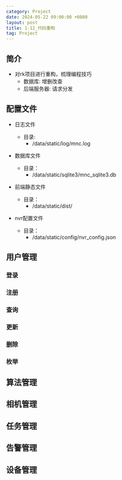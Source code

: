 ```yaml
---
category: Project
date: 2024-05-22 09:00:00 +0800
layout: post
title: 1-12_代码重构
tag: Project
---
```

## 简介

+ 对rk项目进行重构，梳理编程技巧
  + 数据库: 增删改查
  + 后端服务器: 请求分发

## 配置文件

+ 日志文件
  + 目录:
    + /data/static/log/mnc.log

+ 数据库文件
  + 目录：
    + /data/static/sqlite3/mnc_sqlite3.db

+ 前端静态文件
  + 目录：
    + /data/static/dist/

+ nvr配置文件
  + 目录：
    + /data/static/config/nvr_config.json

## 用户管理

### 登录

### 注册

### 查询

### 更新

### 删除

### 枚举

## 算法管理

## 相机管理

## 任务管理

## 告警管理

## 设备管理